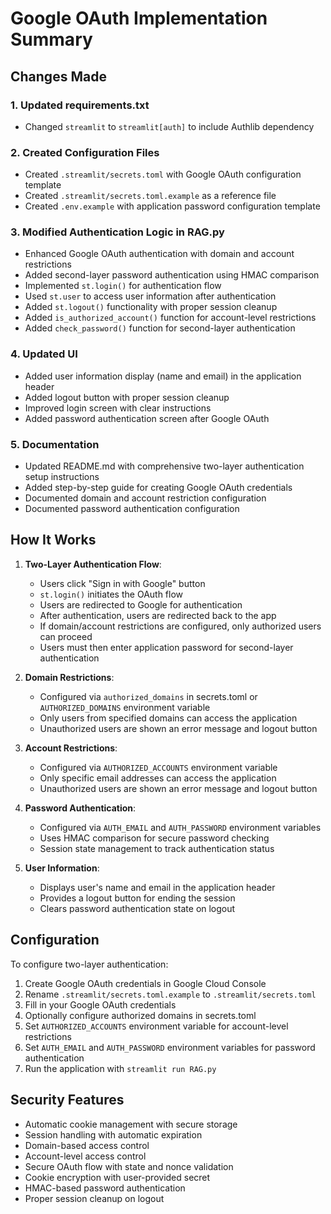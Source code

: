 # Google OAuth Implementation Summary

## Changes Made

### 1. Updated requirements.txt
- Changed `streamlit` to `streamlit[auth]` to include Authlib dependency

### 2. Created Configuration Files
- Created `.streamlit/secrets.toml` with Google OAuth configuration template
- Created `.streamlit/secrets.toml.example` as a reference file
- Created `.env.example` with application password configuration template

### 3. Modified Authentication Logic in RAG.py
- Enhanced Google OAuth authentication with domain and account restrictions
- Added second-layer password authentication using HMAC comparison
- Implemented `st.login()` for authentication flow
- Used `st.user` to access user information after authentication
- Added `st.logout()` functionality with proper session cleanup
- Added `is_authorized_account()` function for account-level restrictions
- Added `check_password()` function for second-layer authentication

### 4. Updated UI
- Added user information display (name and email) in the application header
- Added logout button with proper session cleanup
- Improved login screen with clear instructions
- Added password authentication screen after Google OAuth

### 5. Documentation
- Updated README.md with comprehensive two-layer authentication setup instructions
- Added step-by-step guide for creating Google OAuth credentials
- Documented domain and account restriction configuration
- Documented password authentication configuration

## How It Works

1. **Two-Layer Authentication Flow**: 
   - Users click "Sign in with Google" button
   - `st.login()` initiates the OAuth flow
   - Users are redirected to Google for authentication
   - After authentication, users are redirected back to the app
   - If domain/account restrictions are configured, only authorized users can proceed
   - Users must then enter application password for second-layer authentication

2. **Domain Restrictions**:
   - Configured via `authorized_domains` in secrets.toml or `AUTHORIZED_DOMAINS` environment variable
   - Only users from specified domains can access the application
   - Unauthorized users are shown an error message and logout button

3. **Account Restrictions**:
   - Configured via `AUTHORIZED_ACCOUNTS` environment variable
   - Only specific email addresses can access the application
   - Unauthorized users are shown an error message and logout button

4. **Password Authentication**:
   - Configured via `AUTH_EMAIL` and `AUTH_PASSWORD` environment variables
   - Uses HMAC comparison for secure password checking
   - Session state management to track authentication status

5. **User Information**:
   - Displays user's name and email in the application header
   - Provides a logout button for ending the session
   - Clears password authentication state on logout

## Configuration

To configure two-layer authentication:

1. Create Google OAuth credentials in Google Cloud Console
2. Rename `.streamlit/secrets.toml.example` to `.streamlit/secrets.toml`
3. Fill in your Google OAuth credentials
4. Optionally configure authorized domains in secrets.toml
5. Set `AUTHORIZED_ACCOUNTS` environment variable for account-level restrictions
6. Set `AUTH_EMAIL` and `AUTH_PASSWORD` environment variables for password authentication
7. Run the application with `streamlit run RAG.py`

## Security Features

- Automatic cookie management with secure storage
- Session handling with automatic expiration
- Domain-based access control
- Account-level access control
- Secure OAuth flow with state and nonce validation
- Cookie encryption with user-provided secret
- HMAC-based password authentication
- Proper session cleanup on logout